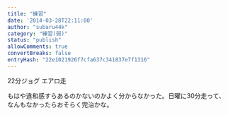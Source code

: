 ```yaml
---
title: "練習"
date: '2014-03-28T22:11:00'
author: "subaru44k"
category: "練習(弱)"
status: "publish"
allowComments: true
convertBreaks: false
entryHash: "22e1021926f7cfa637c341837e7f1316"
---
```

22分ジョグ
エアロ走

もはや違和感すらあるのかないのかよく分からなかった。日曜に30分走って、なんもなかったらおそらく完治かな。
